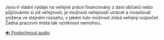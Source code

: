 
Jsou-li vládní výdaje na veřejné práce financovány z daní občanů nebo půjčováním si od veřejnosti, je možnost veřejnosti utrácet a investovat snížena ve stejném rozsahu, v jakém tuto možnost získá veřejný rozpočet. Žádná pracovní místa tak vzniknout nemohou.

[🔊 Poslechnout audio](/data/7-paragraphs/audio/chapter_154/para_006-Jsou-li-vldn-vdaje-na-veejn-prce-financovny.mp3)
